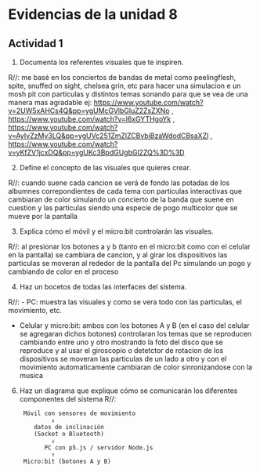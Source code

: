 
# Evidencias de la unidad 8

## Actividad 1 ##

1. Documenta los referentes visuales que te inspiren.

R//: me basé en los conciertos de bandas de metal como peelingflesh, spite, snuffed on sight, chelsea grin, etc para hacer una simulacion e un mosh pit con particulas y distintos temas sonando para que se vea de una manera mas agradable
ej: https://www.youtube.com/watch?v=2UW5xAHCs4Q&pp=ygUMcGVlbGluZ2ZsZXNo , https://www.youtube.com/watch?v=l6xGYTHgoYk , https://www.youtube.com/watch?v=AyIvZzMy3LQ&pp=ygUVc251ZmZlZCBvbiBzaWdodCBsaXZl , https://www.youtube.com/watch?v=yKfZV1jcxDQ&pp=ygUKc3BpdGUgbGl2ZQ%3D%3D

2. Define el concepto de las visuales que quieres crear.

R//: cuando suene cada cancion se verá de fondo las potadas de los albumnes correpondientes de cada tema con particulas interactivas que cambiaran de color simulando un concierto de la banda que suene en cuestion y las particulas siendo una especie de pogo multicolor que se mueve por la pantalla 

3. Explica cómo el móvil y el micro:bit controlarán las visuales.

R//: al presionar los botones a y b (tanto en el micro:bit como con el celular en la pantalla) se cambiara de cancion, y al girar los dispositivos las particulas se moveran al rededor de la pantalla del Pc simulando un pogo y cambiando de color en el proceso

4. Haz un bocetos de todas las interfaces del sistema.

R//: - PC: muestra las visuales y como se vera todo con las particulas, el movimiento, etc.
- Celular y micro:bit: ambos con los botones A y B (en el caso del celular se agregaran dichos botones) controlaran los temas que se reproducen cambiando entre uno y otro mostrando la foto del disco que se reproduce y al usar el giroscopio o detetctor de rotacion de los dispositivos se moveran las particulas de un lado a otro y con el movimiento automaticamente cambiaran de color sinronizandose con la musica

6. Haz un diagrama que explique cómo se comunicarán los diferentes componentes del sistema
R//:


        Móvil con sensores de movimiento
                ↓
           datos de inclinación
           (Socket o Bluetooth)
                ↓
              PC con p5.js / servidor Node.js
                ↑
        Micro:bit (botones A y B)


